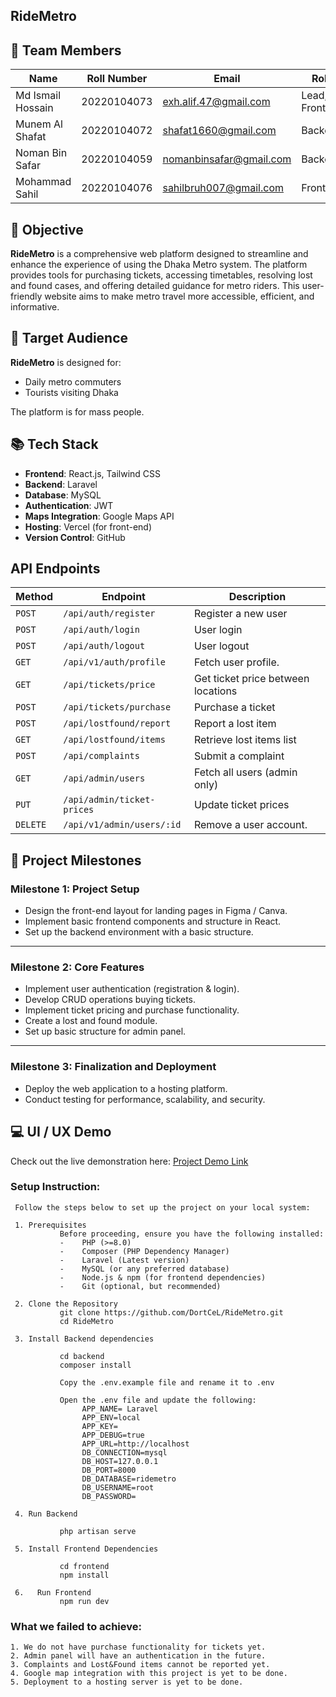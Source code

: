## **RideMetro**

## 👥 Team Members

| **Name**          | **Roll Number** | **Email**               | **Role**       |
| ----------------- | --------------- | ----------------------- | -------------- |
| Md Ismail Hossain | 20220104073     | exh.alif.47@gmail.com   | Lead, Frontend |
| Munem Al Shafat   | 20220104072     | shafat1660@gmail.com    | Backend        |
| Noman Bin Safar   | 20220104059     | nomanbinsafar@gmail.com | Backend        |
| Mohammad Sahil    | 20220104076     | sahilbruh007@gmail.com  | Frontend       |

## 🚀 Objective

**RideMetro** is a comprehensive web platform designed to streamline and enhance the experience of using the Dhaka Metro system. The platform provides tools for purchasing tickets, accessing timetables, resolving lost and found cases, and offering detailed guidance for metro riders. This user-friendly website aims to make metro travel more accessible, efficient, and informative.

## 🎯 Target Audience

**RideMetro** is designed for:

- Daily metro commuters
- Tourists visiting Dhaka

The platform is for mass people.

## 📚 Tech Stack

- **Frontend**: React.js, Tailwind CSS
- **Backend**: Laravel
- **Database**: MySQL
- **Authentication**: JWT
- **Maps Integration**: Google Maps API
- **Hosting**: Vercel (for front-end)
- **Version Control**: GitHub

## API Endpoints

| **Method** | **Endpoint**               | **Description**                    |
| ---------- | -------------------------- | ---------------------------------- |
| `POST`     | `/api/auth/register`       | Register a new user                |
| `POST`     | `/api/auth/login`          | User login                         |
| `POST`     | `/api/auth/logout`         | User logout                        |
| `GET`      | `/api/v1/auth/profile`     | Fetch user profile.                |
| `GET`      | `/api/tickets/price`       | Get ticket price between locations |
| `POST`     | `/api/tickets/purchase`    | Purchase a ticket                  |
| `POST`     | `/api/lostfound/report`    | Report a lost item                 |
| `GET`      | `/api/lostfound/items`     | Retrieve lost items list           |
| `POST`     | `/api/complaints`          | Submit a complaint                 |
| `GET`      | `/api/admin/users`         | Fetch all users (admin only)       |
| `PUT`      | `/api/admin/ticket-prices` | Update ticket prices               |
| `DELETE`   | `/api/v1/admin/users/:id`  | Remove a user account.             |

## 🌟 Project Milestones

### **Milestone 1: Project Setup**

- Design the front-end layout for landing pages in Figma / Canva.
- Implement basic frontend components and structure in React.
- Set up the backend environment with a basic structure.

---

### **Milestone 2: Core Features**

- Implement user authentication (registration & login).
- Develop CRUD operations buying tickets.
- Implement ticket pricing and purchase functionality.
- Create a lost and found module.
- Set up basic structure for admin panel.

---

### **Milestone 3: Finalization and Deployment**

- Deploy the web application to a hosting platform.
- Conduct testing for performance, scalability, and security.

## 💻 UI / UX Demo

Check out the live demonstration here: [Project Demo Link](https://www.figma.com/design/Ibnmy4wEDEjStA5Z8QSuQK/RideMetro?node-id=0-1&p=f&t=wdibMmxQ6cmhf7Fk-0)

### Setup Instruction:

     Follow the steps below to set up the project on your local system:

     1.	Prerequisites
               Before proceeding, ensure you have the following installed:
               -	PHP (>=8.0)
               -	Composer (PHP Dependency Manager)
               -	Laravel (Latest version)
               -	MySQL (or any preferred database)
               -	Node.js & npm (for frontend dependencies)
               -	Git (optional, but recommended)

     2.	Clone the Repository
               git clone https://github.com/DortCeL/RideMetro.git
               cd RideMetro

     3.	Install Backend dependencies

               cd backend
               composer install

               Copy the .env.example file and rename it to .env

               Open the .env file and update the following:
                    APP_NAME= Laravel
                    APP_ENV=local
                    APP_KEY=
                    APP_DEBUG=true
                    APP_URL=http://localhost
                    DB_CONNECTION=mysql
                    DB_HOST=127.0.0.1
                    DB_PORT=8000
                    DB_DATABASE=ridemetro
                    DB_USERNAME=root
                    DB_PASSWORD=

     4.	Run Backend

               php artisan serve

     5.	Install Frontend Dependencies

               cd frontend
               npm install

     6.   Run Frontend
               npm run dev

### What we failed to achieve:

    1. We do not have purchase functionality for tickets yet.
    2. Admin panel will have an authentication in the future.
    3. Complaints and Lost&Found items cannot be reported yet.
    4. Google map integration with this project is yet to be done.
    5. Deployment to a hosting server is yet to be done.
